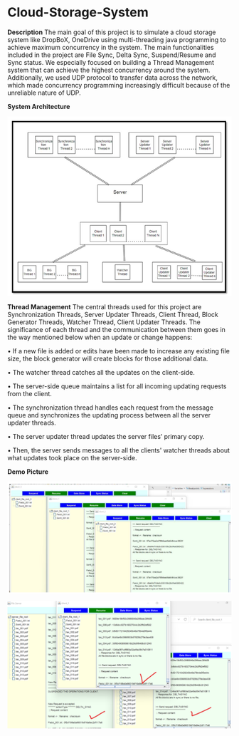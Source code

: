 # Cloud-Storage-System

**Description**
The main goal of this project is to simulate a cloud storage system like DropBoX, OneDrive using multi-threading java programming to achieve maximum concurrency in the system. The main functionalities included in the project are File Sync, Delta Sync, Suspend/Resume and Sync status. We especially focused on building a Thread Management system that can achieve the highest concurrency around the system. Additionally, we used UDP protocol to transfer data across the network, which made concurrency programming increasingly difficult because of the unreliable nature of UDP.

**System Architecture**

![My Image](images/my-image1.png)

**Thread Management**
The central threads used for this project are Synchronization Threads, Server Updater Threads, Client Thread, Block Generator Threads, Watcher Thread, Client Updater Threads. The
significance of each thread and the communication between them goes in the way mentioned below when an update or change happens:

• If a new file is added or edits have been made to increase any existing file size, the block generator will create blocks for those additional data.

• The watcher thread catches all the updates on the client-side.

• The server-side queue maintains a list for all incoming updating requests from the client.

• The synchronization thread handles each request from the message queue and synchronizes the updating process between all the server updater threads.

• The server updater thread updates the server files’ primary copy.

• Then, the server sends messages to all the clients' watcher threads about what updates took place on the server-side.

**Demo Picture**

![My Image](images/my-image2.png)

![My Image](images/my-image3.png)
